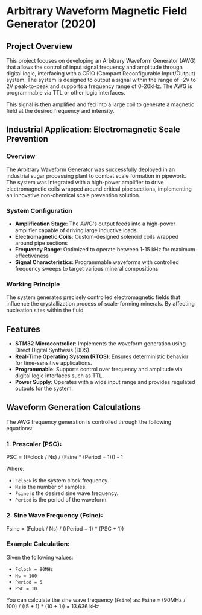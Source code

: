 # Arbitrary Waveform Magnetic Field Generator (2020)

## Project Overview

This project focuses on developing an Arbitrary Waveform Generator (AWG) that allows the control of input signal frequency and amplitude through digital logic, interfacing with a CRIO (Compact Reconfigurable Input/Output) system. The system is designed to output a signal within the range of -2V to 2V peak-to-peak and supports a frequency range of 0-20kHz. The AWG is programmable via TTL or other logic interfaces.

This signal is then amplified and fed into a large coil to generate a magnetic field at the desired frequency and intensity.

## Industrial Application: Electromagnetic Scale Prevention

### Overview
The Arbitrary Waveform Generator was successfully deployed in an industrial sugar processing plant to combat scale formation in pipework. The system was integrated with a high-power amplifier to drive electromagnetic coils wrapped around critical pipe sections, implementing an innovative non-chemical scale prevention solution.

### System Configuration
- **Amplification Stage**: The AWG's output feeds into a high-power amplifier capable of driving large inductive loads
- **Electromagnetic Coils**: Custom-designed solenoid coils wrapped around pipe sections
- **Frequency Range**: Optimized to operate between 1-15 kHz for maximum effectiveness
- **Signal Characteristics**: Programmable waveforms with controlled frequency sweeps to target various mineral compositions

### Working Principle
The system generates precisely controlled electromagnetic fields that influence the crystallization process of scale-forming minerals. By affecting nucleation sites within the fluid

## Features

- **STM32 Microcontroller**: Implements the waveform generation using Direct Digital Synthesis (DDS).
- **Real-Time Operating System (RTOS)**: Ensures deterministic behavior for time-sensitive applications.
- **Programmable**: Supports control over frequency and amplitude via digital logic interfaces such as TTL.
- **Power Supply**: Operates with a wide input range and provides regulated outputs for the system.

## Waveform Generation Calculations

The AWG frequency generation is controlled through the following equations:

### 1. Prescaler (PSC):
PSC = ((Fclock / Ns) / (Fsine * (Period + 1))) - 1

Where:
- `Fclock` is the system clock frequency.
- `Ns` is the number of samples.
- `Fsine` is the desired sine wave frequency.
- `Period` is the period of the waveform.

### 2. Sine Wave Frequency (Fsine):
Fsine = (Fclock / Ns) / ((Period + 1) * (PSC + 1))

### Example Calculation:
Given the following values:
- `Fclock = 90MHz`
- `Ns = 100`
- `Period = 5`
- `PSC = 10`

You can calculate the sine wave frequency (`Fsine`) as:
Fsine = (90MHz / 100) / ((5 + 1) * (10 + 1)) = 13.636 kHz


